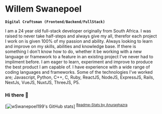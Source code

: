 # Willem Swanepoel

**`Digital Craftsman (Frontend/Backend/FullStack)`**

I am a 24 year old full-stack developer originally from South Africa. I was raised to never take half-steps and always give my all, therefor each project I work on is given 100% of my passion and ability. Always looking to learn and improve on my skills, abilities and knowledge base. If there is something I don't know how to do, whether it be working with a new language or framework to a feature in an existing project I've never had to impliment before. I am eager to learn, experiment and improve to produce the best product I am capable of. I have experience with a wide range of coding languages and frameworks. Some of the technologies I've worked are; Javascript, Python, C++, C, Ruby, ReactJS, NodeJS, ExpressJS, Rails, NextJs, VueJS, NuxtJS, ThreeJS, P5.

<!--
**wSwanepoel199/wSwanepoel199** is a ✨ _special_ ✨ repository because its `README.md` (this file) appears on your GitHub profile.

Here are some ideas to get you started:

- 🔭 I’m currently working on ...
- 🌱 I’m currently learning ...
- 👯 I’m looking to collaborate on ...
- 🤔 I’m looking for help with ...
- 💬 Ask me about ...
- 📫 How to reach me: ...
- 😄 Pronouns: ...
- ⚡ Fun fact: ...
-->


### Hi there 👋

[![wSwanepoel199's GitHub stats](https://github-readme-stats.vercel.app/api?username=wSwanepoel199&show_icons=true&theme=highcontrast)]
<sup>[Readme-Stats by Anuraghazra](https://github.com/anuraghazra/github-readme-stats)</sup>

